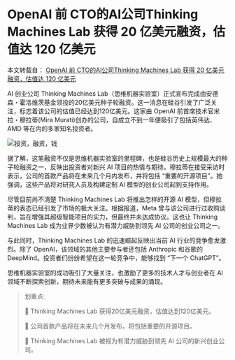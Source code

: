 # OpenAI 前 CTO的AI公司Thinking Machines Lab 获得 20 亿美元融资，估值达 120 亿美元

本文转载自： [OpenAI 前 CTO的AI公司Thinking Machines Lab 获得 20 亿美元融资，估值达 120 亿美元](https://news.aibase.com/zh/news/19708)

AI 创业公司 Thinking Machines Lab（思维机器实验室）正式宣布完成由安德森・霍洛维茨基金领投的20亿美元种子轮融资。这一消息在硅谷引发了广泛关注，标志着该公司的估值已经达到120亿美元。这家由 OpenAI 前首席技术官米拉・穆拉蒂(Mira Murati)创办的公司，自成立不到一年便吸引了包括英伟达、AMD 等在内的多家知名投资者。

![投资，融资，钱](https://pic.code-nav.cn/post_picture/1610518142000300034/iUGQOBhEnM4jOjOy.webp "投资，融资，钱 (图片来源图虫：已授站长之家使用)")

据了解，这笔融资不仅是思维机器实验室的里程碑，也是硅谷历史上规模最大的种子轮融资之一，反映出投资者对新兴 AI 项目的热情与期待。穆拉蒂在接受采访时表示，公司的首款产品将在未来几个月内发布，并将包括 “重要的开源项目”。她强调，这些产品将对研究人员及构建定制 AI 模型的创业公司起到支持作用。

尽管目前尚不清楚 Thinking Machines Lab 将推出怎样的开源 AI 模型，但穆拉蒂的表态已经引发了市场的极大关注。根据报道，Meta 曾与该公司进行过收购谈判，旨在增强其超级智能项目的实力，但最终并未达成协议。这也让 Thinking Machines Lab 成为业界少数被认为有潜力威胁到领先 AI 公司的创业公司之一。

与此同时，Thinking Machines Lab 的迅速崛起反映出当前 AI 行业的竞争愈发激烈。除了 OpenAI，该领域的其他主要参与者还包括 Anthropic 和谷歌的 DeepMind。投资者们纷纷希望在这一轮竞争中，能够找到 “下一个 ChatGPT”。

思维机器实验室的成功吸引了大量关注，也激励了更多的技术人才与创业者在 AI 领域不断探索创新，期待未来能有更多突破与成果的涌现。

> 划重点:  
>
> 🌟 Thinking Machines Lab 获得20亿美元融资，估值达到120亿美元。  
>
> 🤖 公司首款产品将在未来几个月发布，将包括重要的开源项目。  
>
> 🚀 Thinking Machines Lab 被视为有潜力威胁到领先 AI 公司的新兴创业公司。
